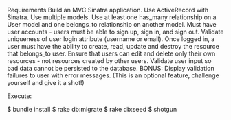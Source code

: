 Requirements
Build an MVC Sinatra application.
Use ActiveRecord with Sinatra.
Use multiple models.
Use at least one has_many relationship on a User model and one belongs_to relationship on another model.
Must have user accounts - users must be able to sign up, sign in, and sign out.
Validate uniqueness of user login attribute (username or email).
Once logged in, a user must have the ability to create, read, update and destroy the resource that belongs_to user.
Ensure that users can edit and delete only their own resources - not resources created by other users.
Validate user input so bad data cannot be persisted to the database.
BONUS: Display validation failures to user with error messages. (This is an optional feature, challenge yourself and give it a shot!)

Execute:

$ bundle install
$ rake db:migrate
$ rake db:seed
$ shotgun